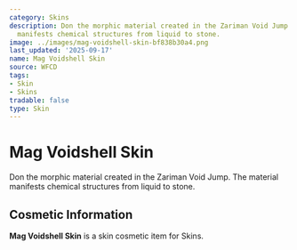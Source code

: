 ```yaml
---
category: Skins
description: Don the morphic material created in the Zariman Void Jump. The material
  manifests chemical structures from liquid to stone.
image: ../images/mag-voidshell-skin-bf838b30a4.png
last_updated: '2025-09-17'
name: Mag Voidshell Skin
source: WFCD
tags:
- Skin
- Skins
tradable: false
type: Skin
---
```


# Mag Voidshell Skin

Don the morphic material created in the Zariman Void Jump. The material manifests chemical structures from liquid to stone.

## Cosmetic Information

**Mag Voidshell Skin** is a skin cosmetic item for Skins.

